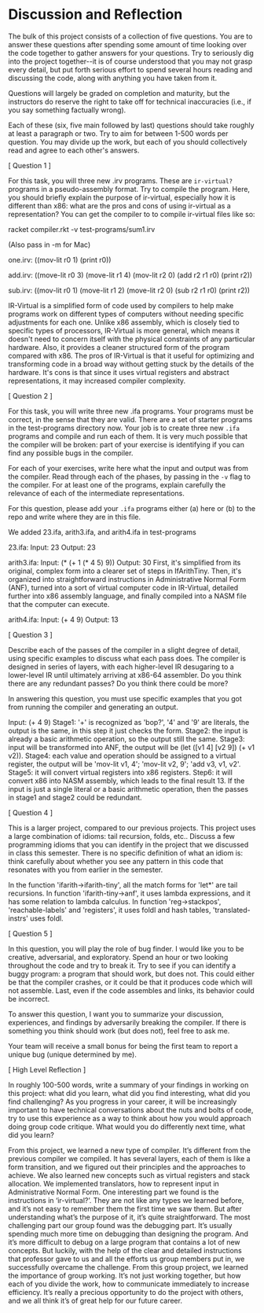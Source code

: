 # Discussion and Reflection


The bulk of this project consists of a collection of five
questions. You are to answer these questions after spending some
amount of time looking over the code together to gather answers for
your questions. Try to seriously dig into the project together--it is
of course understood that you may not grasp every detail, but put
forth serious effort to spend several hours reading and discussing the
code, along with anything you have taken from it.

Questions will largely be graded on completion and maturity, but the
instructors do reserve the right to take off for technical
inaccuracies (i.e., if you say something factually wrong).

Each of these (six, five main followed by last) questions should take
roughly at least a paragraph or two. Try to aim for between 1-500
words per question. You may divide up the work, but each of you should
collectively read and agree to each other's answers.

[ Question 1 ] 

For this task, you will three new .irv programs. These are
`ir-virtual?` programs in a pseudo-assembly format. Try to compile the
program. Here, you should briefly explain the purpose of ir-virtual,
especially how it is different than x86: what are the pros and cons of
using ir-virtual as a representation? You can get the compiler to to
compile ir-virtual files like so: 

racket compiler.rkt -v test-programs/sum1.irv 

(Also pass in -m for Mac)

one.irv:
((mov-lit r0 1) (print r0))

add.irv:
((move-lit r0 3)
(move-lit r1 4)
(mov-lit r2 0)
(add r2 r1 r0)
(print r2))

sub.irv:
((mov-lit r0 1)
(move-lit r1 2)
(move-lit r2 0)
(sub r2 r1 r0)
(print r2))

IR-Virtual is a simplified form of code used by compilers to help make programs work on different types of computers without needing specific adjustments for each one. Unlike x86 assembly, which is closely tied to
specific types of processors, IR-Virtual is more general, which means it doesn't need to concern itself
with the physical constraints of any particular hardware. Also, it provides a cleaner structured
form of the program compared with x86. The pros of IR-Virtual is that it useful for optimizing and transforming code in a broad way without getting stuck by the details of the hardware. It's cons is that since it uses virtual registers and abstract representations, it may increased compiler complexity.


[ Question 2 ] 

For this task, you will write three new .ifa programs. Your programs
must be correct, in the sense that they are valid. There are a set of
starter programs in the test-programs directory now. Your job is to
create three new `.ifa` programs and compile and run each of them. It
is very much possible that the compiler will be broken: part of your
exercise is identifying if you can find any possible bugs in the
compiler.

For each of your exercises, write here what the input and output was
from the compiler. Read through each of the phases, by passing in the
`-v` flag to the compiler. For at least one of the programs, explain
carefully the relevance of each of the intermediate representations.

For this question, please add your `.ifa` programs either (a) here or
(b) to the repo and write where they are in this file.

We added 23.ifa, arith3.ifa, and arith4.ifa in test-programs

23.ifa:
Input: 23
Output: 23

arith3.ifa:
Input: (* (+ 1 (* 4 5) 9))
Output: 30
First, it's simplified from its original, complex form into a clearer set of steps in IfArithTiny. Then, it's organized into straightforward instructions in Administrative Normal Form (ANF), turned into a sort of virtual computer code in IR-Virtual, detailed further into x86 assembly language, and finally compiled into a NASM file that the computer can execute.

arith4.ifa:
Input: (+ 4 9)
Output: 13

[ Question 3 ] 

Describe each of the passes of the compiler in a slight degree of
detail, using specific examples to discuss what each pass does. The
compiler is designed in series of layers, with each higher-level IR
desugaring to a lower-level IR until ultimately arriving at x86-64
assembler. Do you think there are any redundant passes? Do you think
there could be more?

In answering this question, you must use specific examples that you
got from running the compiler and generating an output.

Input: (+ 4 9) Stage1: '+' is recognized as 'bop?', '4' and '9' are literals, the output is the same, in this step it just checks the form. Stage2: the input is already a basic arithmetic operation, so the output still the same. Stage3: input will be transformed into ANF, the output will be (let ([v1 4] [v2 9]) (+ v1 v2)). Stage4: each value and operation should be assigned to a virtual register, the output will be 'mov-lit v1, 4'; 'mov-lit v2, 9'; 'add v3, v1, v2'. Stage5: it will convert virtual registers into x86 registers. Step6: it will convert x86 into NASM assembly, which leads to the final result 13. If the input is just a single literal or a basic arithmetic operation, then the passes in stage1 and stage2 could be redundant.

[ Question 4 ] 

This is a larger project, compared to our previous projects. This
project uses a large combination of idioms: tail recursion, folds,
etc.. Discuss a few programming idioms that you can identify in the
project that we discussed in class this semester. There is no specific
definition of what an idiom is: think carefully about whether you see
any pattern in this code that resonates with you from earlier in the
semester.

In the function 'ifarith->ifarith-tiny', all the match forms for 'let*' are tail recursions. In function 'ifarith-tiny->anf', it uses lambda expressions, and it has some relation to lambda calculus. In function 'reg->stackpos', 'reachable-labels' and 'registers', it uses foldl and hash tables, 'translated-instrs' uses foldl.

[ Question 5 ] 

In this question, you will play the role of bug finder. I would like
you to be creative, adversarial, and exploratory. Spend an hour or two
looking throughout the code and try to break it. Try to see if you can
identify a buggy program: a program that should work, but does
not. This could either be that the compiler crashes, or it could be
that it produces code which will not assemble. Last, even if the code
assembles and links, its behavior could be incorrect.

To answer this question, I want you to summarize your discussion,
experiences, and findings by adversarily breaking the compiler. If
there is something you think should work (but does not), feel free to
ask me.

Your team will receive a small bonus for being the first team to
report a unique bug (unique determined by me).

[ High Level Reflection ] 

In roughly 100-500 words, write a summary of your findings in working
on this project: what did you learn, what did you find interesting,
what did you find challenging? As you progress in your career, it will
be increasingly important to have technical conversations about the
nuts and bolts of code, try to use this experience as a way to think
about how you would approach doing group code critique. What would you
do differently next time, what did you learn?

From this project, we learned a new type of compiler. It’s different from the previous compiler we compiled. It has several layers, each of them is like a form transition, and we figured out their principles and the approaches to achieve. We also learned new concepts such as virtual registers and stack allocation. We implemented translators, how to represent input in Administrative Normal Form. One interesting part we found is the instructions in ‘ir-virtual?’. They are not like any types we learned before, and it’s not easy to remember them the first time we saw them. But after understanding what’s the purpose of it, it’s quite straightforward. The most challenging part our group found was the debugging part. It’s usually spending much more time on debugging than designing the program. And it’s more difficult to debug on a large program that contains a lot of new concepts. But luckily, with the help of the clear and detailed instructions that professor gave to us and all the efforts us group members put in, we successfully overcame the challenge. From this group project, we learned the importance of group working. It’s not just working together, but how each of you divide the work, how to communicate immediately to increase efficiency. It’s really a precious opportunity to do the project with others, and we all think it’s of great help for our future career.


